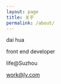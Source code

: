 ```yaml
---
layout: page
title: 关于
permalink: /about/
---
```


dai hua

front end developer

life@Suzhou

work@ly.com
